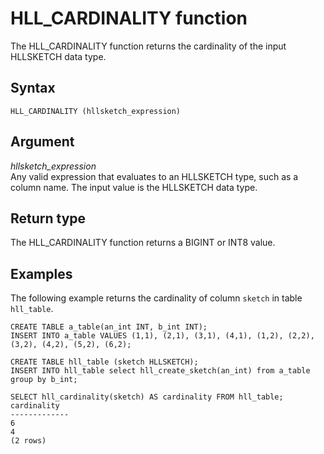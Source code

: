 # HLL\_CARDINALITY function<a name="r_HLL_CARDINALITY"></a>

The HLL\_CARDINALITY function returns the cardinality of the input HLLSKETCH data type\.

## Syntax<a name="r_HLL_CARDINALITY-synopsis"></a>

```
HLL_CARDINALITY (hllsketch_expression)
```

## Argument<a name="r_HLL_CARDINALITY-argument"></a>

 *hllsketch\_expression*   
Any valid expression that evaluates to an HLLSKETCH type, such as a column name\. The input value is the HLLSKETCH data type\.

## Return type<a name="r_HLL_CARDINALITY-return-type"></a>

The HLL\_CARDINALITY function returns a BIGINT or INT8 value\.

## Examples<a name="r_HLL_CARDINALITY-examples"></a>

The following example returns the cardinality of column `sketch` in table `hll_table`\.

```
CREATE TABLE a_table(an_int INT, b_int INT);
INSERT INTO a_table VALUES (1,1), (2,1), (3,1), (4,1), (1,2), (2,2), (3,2), (4,2), (5,2), (6,2);

CREATE TABLE hll_table (sketch HLLSKETCH);
INSERT INTO hll_table select hll_create_sketch(an_int) from a_table group by b_int;

SELECT hll_cardinality(sketch) AS cardinality FROM hll_table;
cardinality
-------------
6
4
(2 rows)
```